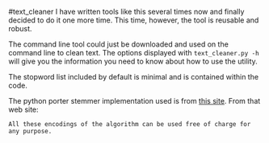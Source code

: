 #text_cleaner
I have written tools like this several times now and finally decided to do it one more time. This time, however, the tool is reusable and robust.

The command line tool could just be downloaded and used on the command line to clean text. The options displayed with `text_cleaner.py -h` will give you the information you need to know about how to use the utility.

The stopword list included by default is minimal and is contained within the code.

The python porter stemmer implementation used is from [this site](http://tartarus.org/~martin/PorterStemmer/index.html).
From that web site:

	All these encodings of the algorithm can be used free of charge for any purpose.

